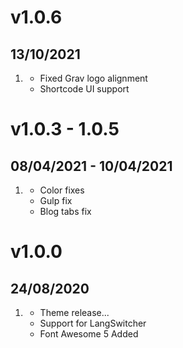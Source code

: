 # v1.0.6
## 13/10/2021

1. [](#new)
    * Fixed Grav logo alignment
	* Shortcode UI support

# v1.0.3 - 1.0.5
##  08/04/2021 - 10/04/2021

1. [](#new)
    * Color fixes
	* Gulp fix
	* Blog tabs fix



# v1.0.0
##  24/08/2020

1. [](#new)
    * Theme release...
	* Support for LangSwitcher
	* Font Awesome 5 Added

